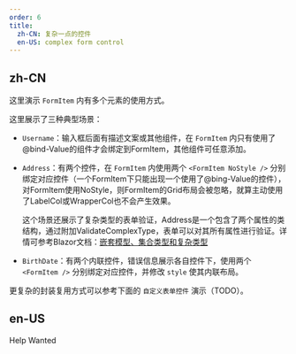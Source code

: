 ```yaml
---
order: 6
title:
  zh-CN: 复杂一点的控件
  en-US: complex form control
---
```


## zh-CN

这里演示 `FormItem` 内有多个元素的使用方式。

这里展示了三种典型场景：

- `Username`：输入框后面有描述文案或其他组件，在 `FormItem` 内只有使用了@bind-Value的组件才会绑定到FormItem，其他组件可任意添加。
- `Address`：有两个控件，在 `FormItem` 内使用两个 `<FormItem NoStyle />` 分别绑定对应控件（一个FormItem下只能出现一个使用了@bing-Value的控件），对FormItem使用NoStyle，则FormItem的Grid布局会被忽略，就算主动使用了LabelCol或WrapperCol也不会产生效果。

  这个场景还展示了复杂类型的表单验证，Address是一个包含了两个属性的类结构，通过附加ValidateComplexType，表单可以对其所有属性进行验证。详情可参考Blazor文档：[嵌套模型、集合类型和复杂类型](https://docs.microsoft.com/zh-cn/aspnet/core/blazor/forms-validation)
- `BirthDate`：有两个内联控件，错误信息展示各自控件下，使用两个 `<FormItem />` 分别绑定对应控件，并修改 `style` 使其内联布局。

更复杂的封装复用方式可以参考下面的 `自定义表单控件` 演示（TODO）。

## en-US

Help Wanted